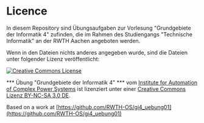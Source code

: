 # Licence

In diesem Repository sind Übungsaufgaben zur Vorlesung "Grundgebiete der Informatik 4" zufinden,
die im Rahmen des Studiengangs "Technische Informatik" an der RWTH Aachen angeboten werden.

Wenn in den Dateien nichts anderes angegeben wurde, sind die Dateien unter folgender Lizenz veröffentlicht:

[![Creative Commons License](http://i.creativecommons.org/l/by-nc-sa/3.0/88x31.png)](http://creativecommons.org/licenses/by-nc-sa/3.0/de/)

*** Übung "Grundgebiete der Informatik 4" *** vom [Institute for Automation of Complex Power Systems](http://www.acs.eonerc.rwth-aachen.de) ist lizenziert unter einer [Creative Commons Lizenz BY-NC-SA 3.0 DE](http://creativecommons.org/licenses/by-nc-sa/3.0/de/).

Based on a work at [https://github.com/RWTH-OS/gi4_uebung01](https://github.com/RWTH-OS/gi4_uebung01)
